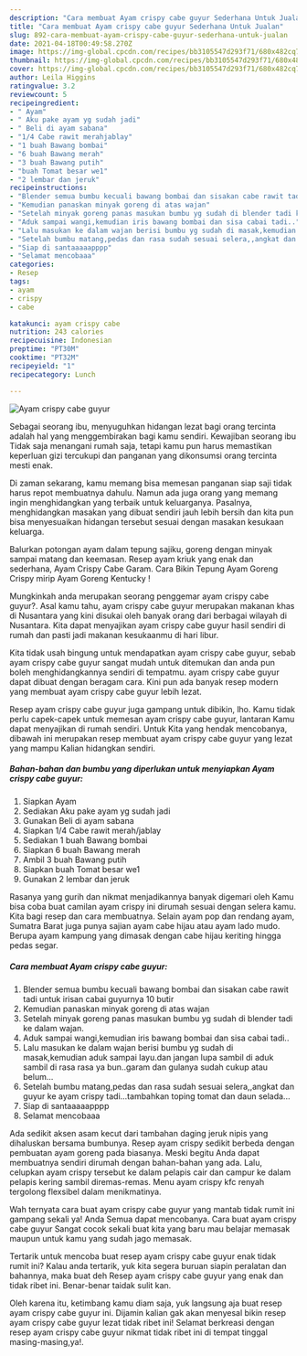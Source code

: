 ```yaml
---
description: "Cara membuat Ayam crispy cabe guyur Sederhana Untuk Jualan"
title: "Cara membuat Ayam crispy cabe guyur Sederhana Untuk Jualan"
slug: 892-cara-membuat-ayam-crispy-cabe-guyur-sederhana-untuk-jualan
date: 2021-04-18T00:49:58.270Z
image: https://img-global.cpcdn.com/recipes/bb3105547d293f71/680x482cq70/ayam-crispy-cabe-guyur-foto-resep-utama.jpg
thumbnail: https://img-global.cpcdn.com/recipes/bb3105547d293f71/680x482cq70/ayam-crispy-cabe-guyur-foto-resep-utama.jpg
cover: https://img-global.cpcdn.com/recipes/bb3105547d293f71/680x482cq70/ayam-crispy-cabe-guyur-foto-resep-utama.jpg
author: Leila Higgins
ratingvalue: 3.2
reviewcount: 5
recipeingredient:
- " Ayam"
- " Aku pake ayam yg sudah jadi"
- " Beli di ayam sabana"
- "1/4 Cabe rawit merahjablay"
- "1 buah Bawang bombai"
- "6 buah Bawang merah"
- "3 buah Bawang putih"
- "buah Tomat besar we1"
- "2 lembar dan jeruk"
recipeinstructions:
- "Blender semua bumbu kecuali bawang bombai dan sisakan cabe rawit tadi untuk irisan cabai guyurnya 10 butir"
- "Kemudian panaskan minyak goreng di atas wajan"
- "Setelah minyak goreng panas masukan bumbu yg sudah di blender tadi ke dalam wajan."
- "Aduk sampai wangi,kemudian iris bawang bombai dan sisa cabai tadi.."
- "Lalu masukan ke dalam wajan berisi bumbu yg sudah di masak,kemudian aduk sampai layu.dan jangan lupa sambil di aduk sambil di rasa rasa ya bun..garam dan gulanya sudah cukup atau belum..."
- "Setelah bumbu matang,pedas dan rasa sudah sesuai selera,,angkat dan guyur ke ayam crispy tadi...tambahkan toping tomat dan daun selada..."
- "Siap di santaaaaapppp"
- "Selamat mencobaaa"
categories:
- Resep
tags:
- ayam
- crispy
- cabe

katakunci: ayam crispy cabe 
nutrition: 243 calories
recipecuisine: Indonesian
preptime: "PT30M"
cooktime: "PT32M"
recipeyield: "1"
recipecategory: Lunch

---
```



![Ayam crispy cabe guyur](https://img-global.cpcdn.com/recipes/bb3105547d293f71/680x482cq70/ayam-crispy-cabe-guyur-foto-resep-utama.jpg)

Sebagai seorang ibu, menyuguhkan hidangan lezat bagi orang tercinta adalah hal yang menggembirakan bagi kamu sendiri. Kewajiban seorang ibu Tidak saja menangani rumah saja, tetapi kamu pun harus memastikan keperluan gizi tercukupi dan panganan yang dikonsumsi orang tercinta mesti enak.

Di zaman  sekarang, kamu memang bisa memesan panganan siap saji tidak harus repot membuatnya dahulu. Namun ada juga orang yang memang ingin menghidangkan yang terbaik untuk keluarganya. Pasalnya, menghidangkan masakan yang dibuat sendiri jauh lebih bersih dan kita pun bisa menyesuaikan hidangan tersebut sesuai dengan masakan kesukaan keluarga. 

Balurkan potongan ayam dalam tepung sajiku, goreng dengan minyak sampai matang dan keemasan. Resep ayam kriuk yang enak dan sederhana, Ayam Crispy Cabe Garam. Cara Bikin Tepung Ayam Goreng Crispy mirip Ayam Goreng Kentucky !

Mungkinkah anda merupakan seorang penggemar ayam crispy cabe guyur?. Asal kamu tahu, ayam crispy cabe guyur merupakan makanan khas di Nusantara yang kini disukai oleh banyak orang dari berbagai wilayah di Nusantara. Kita dapat menyajikan ayam crispy cabe guyur hasil sendiri di rumah dan pasti jadi makanan kesukaanmu di hari libur.

Kita tidak usah bingung untuk mendapatkan ayam crispy cabe guyur, sebab ayam crispy cabe guyur sangat mudah untuk ditemukan dan anda pun boleh menghidangkannya sendiri di tempatmu. ayam crispy cabe guyur dapat dibuat dengan beragam cara. Kini pun ada banyak resep modern yang membuat ayam crispy cabe guyur lebih lezat.

Resep ayam crispy cabe guyur juga gampang untuk dibikin, lho. Kamu tidak perlu capek-capek untuk memesan ayam crispy cabe guyur, lantaran Kamu dapat menyajikan di rumah sendiri. Untuk Kita yang hendak mencobanya, dibawah ini merupakan resep membuat ayam crispy cabe guyur yang lezat yang mampu Kalian hidangkan sendiri.

<!--inarticleads1-->

##### Bahan-bahan dan bumbu yang diperlukan untuk menyiapkan Ayam crispy cabe guyur:

1. Siapkan  Ayam
1. Sediakan  Aku pake ayam yg sudah jadi
1. Gunakan  Beli di ayam sabana
1. Siapkan 1/4 Cabe rawit merah/jablay
1. Sediakan 1 buah Bawang bombai
1. Siapkan 6 buah Bawang merah
1. Ambil 3 buah Bawang putih
1. Siapkan buah Tomat besar we1
1. Gunakan 2 lembar dan jeruk


Rasanya yang gurih dan nikmat menjadikannya banyak digemari oleh Kamu bisa coba buat camilan ayam crispy ini dirumah sesuai dengan selera kamu. Kita bagi resep dan cara membuatnya. Selain ayam pop dan rendang ayam, Sumatra Barat juga punya sajian ayam cabe hijau atau ayam lado mudo. Berupa ayam kampung yang dimasak dengan cabe hijau keriting hingga pedas segar. 

<!--inarticleads2-->

##### Cara membuat Ayam crispy cabe guyur:

1. Blender semua bumbu kecuali bawang bombai dan sisakan cabe rawit tadi untuk irisan cabai guyurnya 10 butir
1. Kemudian panaskan minyak goreng di atas wajan
1. Setelah minyak goreng panas masukan bumbu yg sudah di blender tadi ke dalam wajan.
1. Aduk sampai wangi,kemudian iris bawang bombai dan sisa cabai tadi..
1. Lalu masukan ke dalam wajan berisi bumbu yg sudah di masak,kemudian aduk sampai layu.dan jangan lupa sambil di aduk sambil di rasa rasa ya bun..garam dan gulanya sudah cukup atau belum...
1. Setelah bumbu matang,pedas dan rasa sudah sesuai selera,,angkat dan guyur ke ayam crispy tadi...tambahkan toping tomat dan daun selada...
1. Siap di santaaaaapppp
1. Selamat mencobaaa


Ada sedikit aksen asam kecut dari tambahan daging jeruk nipis yang dihaluskan bersama bumbunya. Resep ayam crispy sedikit berbeda dengan pembuatan ayam goreng pada biasanya. Meski begitu Anda dapat membuatnya sendiri dirumah dengan bahan-bahan yang ada. Lalu, celupkan ayam crispy tersebut ke dalam pelapis cair dan campur ke dalam pelapis kering sambil diremas-remas. Menu ayam crispy kfc renyah tergolong flexsibel dalam menikmatinya. 

Wah ternyata cara buat ayam crispy cabe guyur yang mantab tidak rumit ini gampang sekali ya! Anda Semua dapat mencobanya. Cara buat ayam crispy cabe guyur Sangat cocok sekali buat kita yang baru mau belajar memasak maupun untuk kamu yang sudah jago memasak.

Tertarik untuk mencoba buat resep ayam crispy cabe guyur enak tidak rumit ini? Kalau anda tertarik, yuk kita segera buruan siapin peralatan dan bahannya, maka buat deh Resep ayam crispy cabe guyur yang enak dan tidak ribet ini. Benar-benar taidak sulit kan. 

Oleh karena itu, ketimbang kamu diam saja, yuk langsung aja buat resep ayam crispy cabe guyur ini. Dijamin kalian gak akan menyesal bikin resep ayam crispy cabe guyur lezat tidak ribet ini! Selamat berkreasi dengan resep ayam crispy cabe guyur nikmat tidak ribet ini di tempat tinggal masing-masing,ya!.

